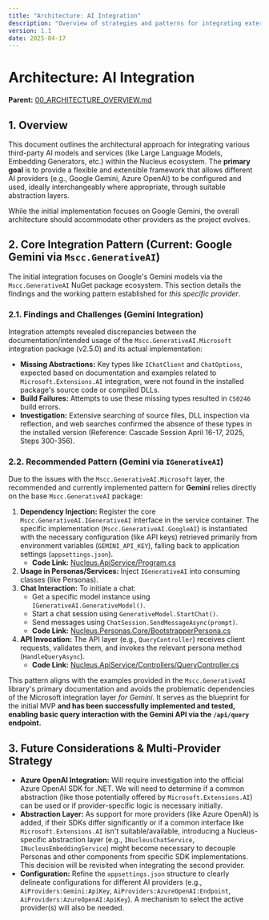```yaml
---
title: "Architecture: AI Integration"
description: "Overview of strategies and patterns for integrating external AI models and services into the Nucleus platform."
version: 1.1
date: 2025-04-17
---
```


# Architecture: AI Integration

**Parent:** [00_ARCHITECTURE_OVERVIEW.md](./00_ARCHITECTURE_OVERVIEW.md)

## 1. Overview

This document outlines the architectural approach for integrating various third-party AI models and services (like Large Language Models, Embedding Generators, etc.) within the Nucleus ecosystem. The **primary goal** is to provide a flexible and extensible framework that allows different AI providers (e.g., Google Gemini, Azure OpenAI) to be configured and used, ideally interchangeably where appropriate, through suitable abstraction layers.

While the initial implementation focuses on Google Gemini, the overall architecture should accommodate other providers as the project evolves.

## 2. Core Integration Pattern (Current: Google Gemini via `Mscc.GenerativeAI`)

The initial integration focuses on Google's Gemini models via the `Mscc.GenerativeAI` NuGet package ecosystem. This section details the findings and the working pattern established for *this specific provider*.

### 2.1. Findings and Challenges (Gemini Integration)

Integration attempts revealed discrepancies between the documentation/intended usage of the `Mscc.GenerativeAI.Microsoft` integration package (v2.5.0) and its actual implementation:

*   **Missing Abstractions:** Key types like `IChatClient` and `ChatOptions`, expected based on documentation and examples related to `Microsoft.Extensions.AI` integration, were not found in the installed package's source code or compiled DLLs.
*   **Build Failures:** Attempts to use these missing types resulted in `CS0246` build errors.
*   **Investigation:** Extensive searching of source files, DLL inspection via reflection, and web searches confirmed the absence of these types in the installed version (Reference: Cascade Session April 16-17, 2025, Steps 300-356).

### 2.2. Recommended Pattern (Gemini via `IGenerativeAI`)

Due to the issues with the `Mscc.GenerativeAI.Microsoft` layer, the recommended and currently implemented pattern for **Gemini** relies directly on the base `Mscc.GenerativeAI` package:

1.  **Dependency Injection:** Register the core `Mscc.GenerativeAI.IGenerativeAI` interface in the service container. The specific implementation (`Mscc.GenerativeAI.GoogleAI`) is instantiated with the necessary configuration (like API keys) retrieved primarily from environment variables (`GEMINI_API_KEY`), falling back to application settings (`appsettings.json`).
    *   **Code Link:** [Nucleus.ApiService/Program.cs](../../../Nucleus.ApiService/Program.cs)
2.  **Usage in Personas/Services:** Inject `IGenerativeAI` into consuming classes (like Personas).
3.  **Chat Interaction:** To initiate a chat:
    *   Get a specific model instance using `IGenerativeAI.GenerativeModel()`.
    *   Start a chat session using `GenerativeModel.StartChat()`.
    *   Send messages using `ChatSession.SendMessageAsync(prompt)`.
    *   **Code Link:** [Nucleus.Personas.Core/BootstrapperPersona.cs](../../../Nucleus.Personas.Core/BootstrapperPersona.cs)
4.  **API Invocation:** The API layer (e.g., `QueryController`) receives client requests, validates them, and invokes the relevant persona method (`HandleQueryAsync`).
    *   **Code Link:** [Nucleus.ApiService/Controllers/QueryController.cs](../../../Nucleus.ApiService/Controllers/QueryController.cs)

This pattern aligns with the examples provided in the `Mscc.GenerativeAI` library's primary documentation and avoids the problematic dependencies of the Microsoft integration layer *for Gemini*. It serves as the blueprint for the initial MVP **and has been successfully implemented and tested, enabling basic query interaction with the Gemini API via the `/api/query` endpoint.**

## 3. Future Considerations & Multi-Provider Strategy

*   **Azure OpenAI Integration:** Will require investigation into the official Azure OpenAI SDK for .NET. We will need to determine if a common abstraction (like those potentially offered by `Microsoft.Extensions.AI`) can be used or if provider-specific logic is necessary initially.
*   **Abstraction Layer:** As support for more providers (like Azure OpenAI) is added, if their SDKs differ significantly or if a common interface like `Microsoft.Extensions.AI` isn't suitable/available, introducing a Nucleus-specific abstraction layer (e.g., `INucleusChatService`, `INucleusEmbeddingService`) might become necessary to decouple Personas and other components from specific SDK implementations. This decision will be revisited when integrating the second provider.
*   **Configuration:** Refine the `appsettings.json` structure to clearly delineate configurations for different AI providers (e.g., `AiProviders:Gemini:ApiKey`, `AiProviders:AzureOpenAI:Endpoint`, `AiProviders:AzureOpenAI:ApiKey`). A mechanism to select the active provider(s) will also be needed.
